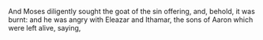 And Moses diligently sought the goat of the sin offering, and, behold, it was burnt: and he was angry with Eleazar and Ithamar, the sons of Aaron which were left alive, saying,

